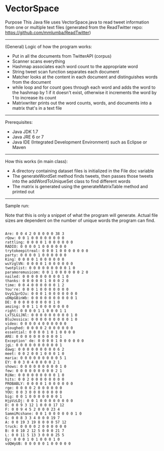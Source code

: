 VectorSpace
============================

Purpose
This Java file uses VectorSpace.java to read tweet information from one or multiple text files (generated from the ReadTwitter repo: https://github.com/mmlumba/ReadTwitter)

----------------------

(General) Logic of how the program works:
* Put in all the documents from TwitterAPI (corpus)
* Scanner scans everything
* Hashmap associates each word count to the appropriate word
* String tweet scan function separates each document
* Matcher looks at the content in each document and distinguishes words from the document
* while loop and for count goes through each word and adds the word to the hashmap by 1 if it doesn't exist, otherwise it increments the word by 1 to increase its count
* Matrixwriter prints out the word counts, words, and documents into a matrix that's in a text file

----------------------

Prerequisites:

* Java JDK 1.7
* Java JRE 6 or 7
* Java IDE (Integrated Development Environment) such as Eclipse or Maven

----------------------

How this works (in main class):

* A directory containing dataset files is initialized in the File doc variable 
* The generateWordSet method finds tweets, then passes those tweets into the addWordToUniqueSet class to find different words
* The matrix is generated using the generateMatrixTable method and printed out

----------------------

Sample run:

Note that this is only a snippet of what the program will generate. Actual file sizes are dependent on the number of unique words the program can find.

```

Are: 0 0 4 2 0 8 0 0 0 38 3
rQow: 0 0 1 0 0 0 0 0 0 0 0
rattling: 0 0 0 0 1 0 0 0 0 0 0
RADIO: 0 0 0 0 1 0 0 0 0 0 0
trytokeepitreal: 0 0 0 1 0 0 0 0 0 0 0
party: 0 0 0 0 1 0 0 0 0 0 0
King: 0 0 0 0 1 0 0 0 0 0 0
wuYzglVN: 0 0 0 0 1 0 0 0 0 0 0
twotplist: 0 0 0 0 0 0 0 0 0 1 0
paramoremusicom: 0 0 1 0 0 0 0 0 0 2 0
nailed: 0 0 0 0 0 0 0 0 0 1 0
thanks: 0 0 0 0 0 1 0 0 0 2 0
time: 0 0 4 0 0 0 0 0 0 1 2
You're: 0 0 0 1 0 0 0 0 0 0 0
UvyGJprOJu: 0 0 0 1 0 0 0 0 0 0 0
uDNpGBinWb: 0 0 0 0 0 0 0 0 0 0 1
DE: 0 0 0 0 0 0 0 0 0 1 0
amzing: 0 0 1 1 0 0 0 0 0 0 0
right: 0 0 0 0 1 1 0 0 0 1 1
LxTSLGiJNl: 0 0 0 0 0 0 0 0 0 1 0
BluJessica: 0 0 0 0 0 0 0 0 0 1 0
video: 0 0 0 0 4 0 0 0 0 0 0
ploughed: 0 0 0 0 2 0 0 0 0 0 0
essential: 0 0 0 0 1 0 1 0 0 0 0
ARE: 0 0 0 0 0 0 0 0 0 0 1
Exception' de: 0 0 0 0 1 0 0 0 0 0 0
jgL: 0 0 0 0 0 0 0 0 0 0 1
dawg: 0 0 0 0 0 0 0 0 0 6 2
meet: 0 0 2 0 0 1 0 0 0 1 0
maria: 0 0 0 0 0 0 0 0 0 5 1
EY: 0 0 3 0 4 0 0 0 0 2 1
shows: 0 0 0 0 0 0 0 0 0 1 0
few: 0 0 0 0 0 0 0 0 0 2 1
RiNe: 0 0 0 0 0 0 0 0 0 1 0
hits: 0 0 2 0 0 0 0 0 0 0 0
PROBABLY: 0 0 0 0 1 0 0 0 0 0 0
rge: 0 0 0 0 2 0 0 0 0 0 0
YOU: 0 0 3 0 0 0 0 0 0 0 0
big: 0 0 1 0 0 0 0 0 0 0 1
HjpVzLDj: 0 0 1 0 0 0 0 0 0 0 0
D: 0 0 9 3 12 1 0 0 0 17 12
F: 0 0 9 4 5 2 0 0 0 23 4
SammiMcshane: 0 0 1 0 0 0 0 0 0 1 0
G: 0 0 8 3 3 4 0 0 0 19 7
A: 0 0 19 3 19 8 0 0 0 57 12
truck: 0 0 0 0 2 0 0 0 0 0 0
B: 0 0 10 2 12 5 0 0 0 21 7
L: 0 0 11 5 13 3 0 0 0 25 5
Ey: 0 0 0 1 0 1 0 0 0 1 0
vdQWyUB: 0 0 0 0 0 1 0 0 0 0 0 


```
